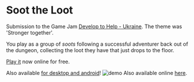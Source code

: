 # Soot the Loot
Submission to the Game Jam [Develop to Help - Ukraine](https://itch.io/jam/develop-to-help-ukraine). The theme was 'Stronger together'.

You play as a group of _soots_ following a successful adventurer back out of the dungeon, collecting the loot they have that just drops to the floor.

[Play it](https://sandramoen.itch.io/soot-the-loot) now online for free.

Also available [for desktop and android](https://github.com/Slideshow776/Soot-the-Loot/releases/latest)!
![demo](https://user-images.githubusercontent.com/4059636/161377286-4a63d7b0-a545-4129-89d1-a328a60f1f36.gif)
Also available online [here](https://slideshow776.github.io/Soot-the-Loot/).
